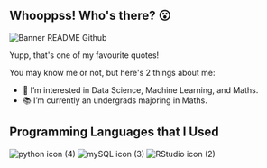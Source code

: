 ## Whooppss! Who's there? 😮

![Banner README Github](https://user-images.githubusercontent.com/70884538/151996222-5c2736b5-ce14-4509-9ef8-955ae5f6cabd.png)

Yupp, that's one of my favourite quotes!

You may know me or not, but here's 2 things about me:
- 👀 I’m interested in Data Science, Machine Learning, and Maths.
- 📚 I’m currently an undergrads majoring in Maths.

## Programming Languages that I Used
![python icon (4)](https://user-images.githubusercontent.com/70884538/149539345-e3794ee3-7f04-47b0-82c8-c1eb0f083c82.png) ![mySQL icon (3)](https://user-images.githubusercontent.com/70884538/149538813-f7a049be-32c5-4645-be24-36760d5a7a67.png) ![RStudio icon (2)](https://user-images.githubusercontent.com/70884538/149620854-46cc8073-32b2-4ea0-9e25-f410bedcba6c.png)

<!---
joocahyadi/joocahyadi is a ✨ special ✨ repository because its `README.md` (this file) appears on your GitHub profile.
You can click the Preview link to take a look at your changes.
--->

